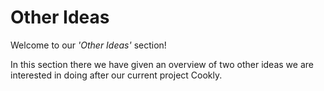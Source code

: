 # Other Ideas

Welcome to our *'Other Ideas'* section!

In this section there we have given an overview of two other ideas we are interested in doing after our current project Cookly.
